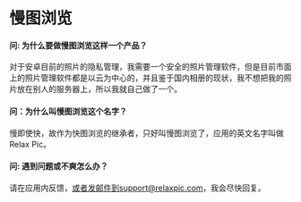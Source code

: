 # 慢图浏览

#### 问: 为什么要做慢图浏览这样一个产品？

对于安卓目前的照片的隐私管理，我需要一个安全的照片管理软件，但是目前市面上的照片管理软件都是以云为中心的，并且鉴于国内相册的现状，我不想把我的照片放在别人的服务器上，所以我就自己做了一个。


#### 问：为什么叫慢图浏览这个名字？

慢即使快，故作为快图浏览的继承者，只好叫慢图浏览了，应用的英文名字叫做 Relax Pic。


#### 问: 遇到问题或不爽怎么办？

请在应用内反馈，或者发邮件到support@relaxpic.com，我会尽快回复。






